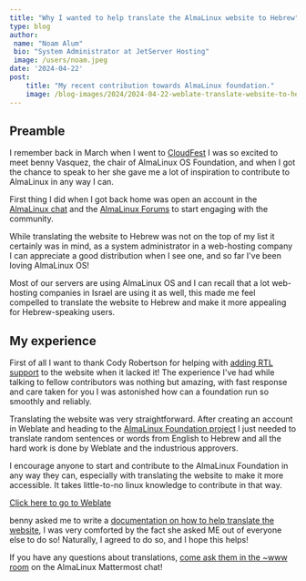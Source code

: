 ```yaml
---
title: "Why I wanted to help translate the AlmaLinux website to Hebrew"
type: blog
author: 
 name: "Noam Alum"
 bio: "System Administrator at JetServer Hosting"
 image: /users/noam.jpeg
date: '2024-04-22'
post:
    title: "My recent contribution towards AlmaLinux foundation."
    image: /blog-images/2024/2024-04-22-weblate-translate-website-to-hebrew.png
---
```


## Preamble
I remember back in March when I went to [CloudFest](https://almalinux.org/blog/2024-03-26-almalinux-march-events-roundup/) I was so excited to meet benny Vasquez, the chair of AlmaLinux OS Foundation, and when I got the chance to speak to her she gave me a lot of inspiration to contribute to AlmaLinux in any way I can.

First thing I did when I got back home was open an account in the [AlmaLinux chat](https://chat.almalinux.org/almalinux/channels/town-square) and the [AlmaLinux Forums](https://almalinux.discourse.group/) to start engaging with the community.

While translating the website to Hebrew was not on the top of my list it certainly was in mind, as a system administrator in a web-hosting company I can appreciate a good distribution when I see one, and so far I've been loving AlmaLinux OS!

Most of our servers are using AlmaLinux OS and I can recall that a lot web-hosting companies in Israel are using it as well, this made me feel compelled to translate the website to Hebrew and make it more appealing for Hebrew-speaking users.

## My experience
First of all I want to thank Cody Robertson for helping with [adding RTL support](https://github.com/AlmaLinux/almalinux.org/issues/498) to the website when it lacked it! The experience I've had while talking to fellow contributors was nothing but amazing, with fast response and care taken for you I was astonished how can a foundation run so smoothly and reliably.

Translating the website was very straightforward. After creating an account in Weblate and heading to the [AlmaLinux Foundation project](https://hosted.weblate.org/projects/almalinux/) I just needed to translate random sentences or words from English to Hebrew and all the hard work is done by Weblate and the industrious approvers.

I encourage anyone to start and contribute to the AlmaLinux Foundation in any way they can, especially with translating the website to make it more accessible. It takes little-to-no linux knowledge to contribute in that way.

[Click here to go to Weblate](https://hosted.weblate.org/projects/almalinux/)

benny asked me to write a [documentation on how to help translate the website](https://wiki.almalinux.org/Help-translating-site.html), I was very comforted by the fact she asked ME out of everyone else to do so! Naturally, I agreed to do so, and I hope this helps!

If you have any questions about translations, [come ask them in the ~www room](https://chat.almalinux.org/almalinux/channels/www) on the AlmaLinux Mattermost chat!
